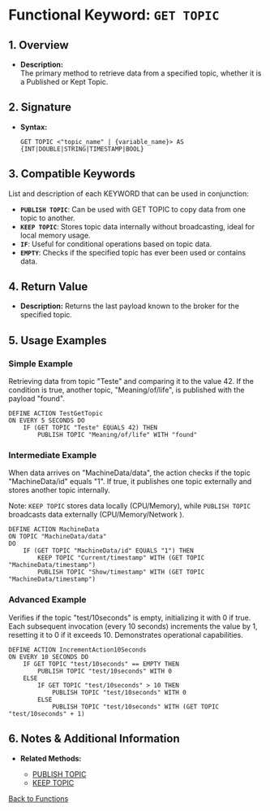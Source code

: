# Functional Keyword: `GET TOPIC`

## 1. Overview
- **Description:**  
  The primary method to retrieve data from a specified topic, whether it is a Published or Kept Topic.

## 2. Signature
- **Syntax:**  
  ```lot
  GET TOPIC <"topic_name" | {variable_name}> AS {INT|DOUBLE|STRING|TIMESTAMP|BOOL}
  ```

## 3. Compatible Keywords
List and description of each KEYWORD that can be used in conjunction:
- **`PUBLISH TOPIC`**: Can be used with GET TOPIC to copy data from one topic to another.
- **`KEEP TOPIC`**: Stores topic data internally without broadcasting, ideal for local memory usage.
- **`IF`**: Useful for conditional operations based on topic data.
- **`EMPTY`**: Checks if the specified topic has ever been used or contains data.

## 4. Return Value
- **Description:** Returns the last payload known to the broker for the specified topic.

## 5. Usage Examples

### Simple Example
Retrieving data from topic "Teste" and comparing it to the value 42. If the condition is true, another topic, "Meaning/of/life", is published with the payload "found".

```lot
DEFINE ACTION TestGetTopic
ON EVERY 5 SECONDS DO
    IF (GET TOPIC "Teste" EQUALS 42) THEN
        PUBLISH TOPIC "Meaning/of/life" WITH "found"
```

### Intermediate Example
When data arrives on "MachineData/data", the action checks if the topic "MachineData/id" equals "1". If true, it publishes one topic externally and stores another topic internally.

Note: `KEEP TOPIC` stores data locally (CPU/Memory), while `PUBLISH TOPIC` broadcasts data externally (CPU/Memory/Network ).

```lot
DEFINE ACTION MachineData
ON TOPIC "MachineData/data"
DO
    IF (GET TOPIC "MachineData/id" EQUALS "1") THEN
        KEEP TOPIC "Current/timestamp" WITH (GET TOPIC "MachineData/timestamp")
        PUBLISH TOPIC "Show/timestamp" WITH (GET TOPIC "MachineData/timestamp")
```

### Advanced Example
Verifies if the topic "test/10seconds" is empty, initializing it with 0 if true. Each subsequent invocation (every 10 seconds) increments the value by 1, resetting it to 0 if it exceeds 10. Demonstrates operational capabilities.

```lot
DEFINE ACTION IncrementAction10Seconds
ON EVERY 10 SECONDS DO
    IF GET TOPIC "test/10seconds" == EMPTY THEN
        PUBLISH TOPIC "test/10seconds" WITH 0
    ELSE
        IF GET TOPIC "test/10seconds" > 10 THEN
            PUBLISH TOPIC "test/10seconds" WITH 0
        ELSE
            PUBLISH TOPIC "test/10seconds" WITH (GET TOPIC "test/10seconds" + 1)
```

## 6. Notes & Additional Information
- **Related Methods:**

  - [PUBLISH TOPIC](../PUBLISH%20TOPIC/PUBLISH%20TOPIC.md)
  - [KEEP TOPIC](../KEEP%20TOPIC/KEEP%20TOPIC.md)

[Back to Functions](../Functions.md)

